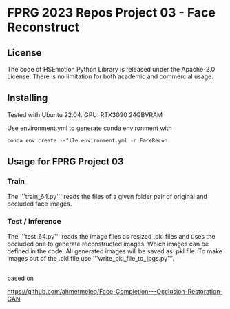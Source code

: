 # FPRG 2023 Repos Project 03 - Face Reconstruct

## License

The code of HSEmotion Python Library is released under the Apache-2.0 License. There is no limitation for both academic and commercial usage.

## Installing

Tested with Ubuntu 22.04. GPU: RTX3090 24GBVRAM

Use environment.yml to generate conda environment with

```
conda env create --file environment.yml -n FaceRecon
```


## Usage for FPRG Project 03
### Train
The '''train_64.py''' reads the files of a given folder pair of original and occluded face images. 

### Test / Inference
The '''test_64.py''' reads the image files as resized .pkl files and uses the occluded one to generate reconstructed images. Which images can be defined in the code. All generated images will be saved as .pkl file. To make images out of the .pkl file use '''write_pkl_file_to_jpgs.py'''.

## 
 

based on

https://github.com/ahmetmeleq/Face-Completion---Occlusion-Restoration-GAN

